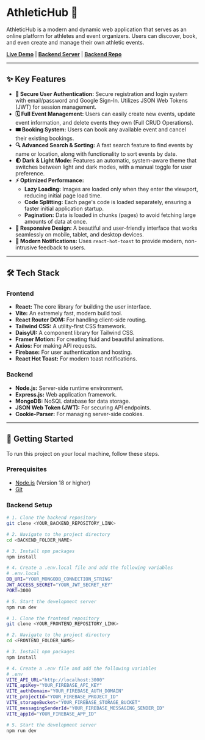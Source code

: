 # AthleticHub 🏅

AthleticHub is a modern and dynamic web application that serves as an online platform for athletes and event organizers. Users can discover, book, and even create and manage their own athletic events.

**[Live Demo](https://athletic-e8d0b.web.app/)** | **[Backend Server](https://assignment-11-server-three-sage.vercel.app/)** |
 **[Backend Repo](https://github.com/Salim-Shadman/AthleticHub-Backend.git)**

---



## ✨ Key Features

* **🔐 Secure User Authentication:** Secure registration and login system with email/password and Google Sign-In. Utilizes JSON Web Tokens (JWT) for session management.
* **🗓️ Full Event Management:** Users can easily create new events, update event information, and delete events they own (Full CRUD Operations).
* **🎟️ Booking System:** Users can book any available event and cancel their existing bookings.
* **🔍 Advanced Search & Sorting:** A fast search feature to find events by name or location, along with functionality to sort events by date.
* **🌓 Dark & Light Mode:** Features an automatic, system-aware theme that switches between light and dark modes, with a manual toggle for user preference.
* **⚡ Optimized Performance:**
    * **Lazy Loading:** Images are loaded only when they enter the viewport, reducing initial page load time.
    * **Code Splitting:** Each page's code is loaded separately, ensuring a faster initial application startup.
    * **Pagination:** Data is loaded in chunks (pages) to avoid fetching large amounts of data at once.
* **📱 Responsive Design:** A beautiful and user-friendly interface that works seamlessly on mobile, tablet, and desktop devices.
* **🔔 Modern Notifications:** Uses `react-hot-toast` to provide modern, non-intrusive feedback to users.

---

## 🛠️ Tech Stack

### Frontend

* **React:** The core library for building the user interface.
* **Vite:** An extremely fast, modern build tool.
* **React Router DOM:** For handling client-side routing.
* **Tailwind CSS:** A utility-first CSS framework.
* **DaisyUI:** A component library for Tailwind CSS.
* **Framer Motion:** For creating fluid and beautiful animations.
* **Axios:** For making API requests.
* **Firebase:** For user authentication and hosting.
* **React Hot Toast:** For modern toast notifications.

### Backend

* **Node.js:** Server-side runtime environment.
* **Express.js:** Web application framework.
* **MongoDB:** NoSQL database for data storage.
* **JSON Web Token (JWT):** For securing API endpoints.
* **Cookie-Parser:** For managing server-side cookies.

---

## 🚀 Getting Started

To run this project on your local machine, follow these steps.

### Prerequisites

* [Node.js](https://nodejs.org/en) (Version 18 or higher)
* [Git](https://git-scm.com/)

### Backend Setup

```bash
# 1. Clone the backend repository
git clone <YOUR_BACKEND_REPOSITORY_LINK>

# 2. Navigate to the project directory
cd <BACKEND_FOLDER_NAME>

# 3. Install npm packages
npm install

# 4. Create a .env.local file and add the following variables
# .env.local
DB_URI="YOUR_MONGODB_CONNECTION_STRING"
JWT_ACCESS_SECRET="YOUR_JWT_SECRET_KEY"
PORT=3000

# 5. Start the development server
npm run dev

# 1. Clone the frontend repository
git clone <YOUR_FRONTEND_REPOSITORY_LINK>

# 2. Navigate to the project directory
cd <FRONTEND_FOLDER_NAME>

# 3. Install npm packages
npm install

# 4. Create a .env file and add the following variables
# .env
VITE_API_URL="http://localhost:3000"
VITE_apiKey="YOUR_FIREBASE_API_KEY"
VITE_authDomain="YOUR_FIREBASE_AUTH_DOMAIN"
VITE_projectId="YOUR_FIREBASE_PROJECT_ID"
VITE_storageBucket="YOUR_FIREBASE_STORAGE_BUCKET"
VITE_messagingSenderId="YOUR_FIREBASE_MESSAGING_SENDER_ID"
VITE_appId="YOUR_FIREBASE_APP_ID"

# 5. Start the development server
npm run dev